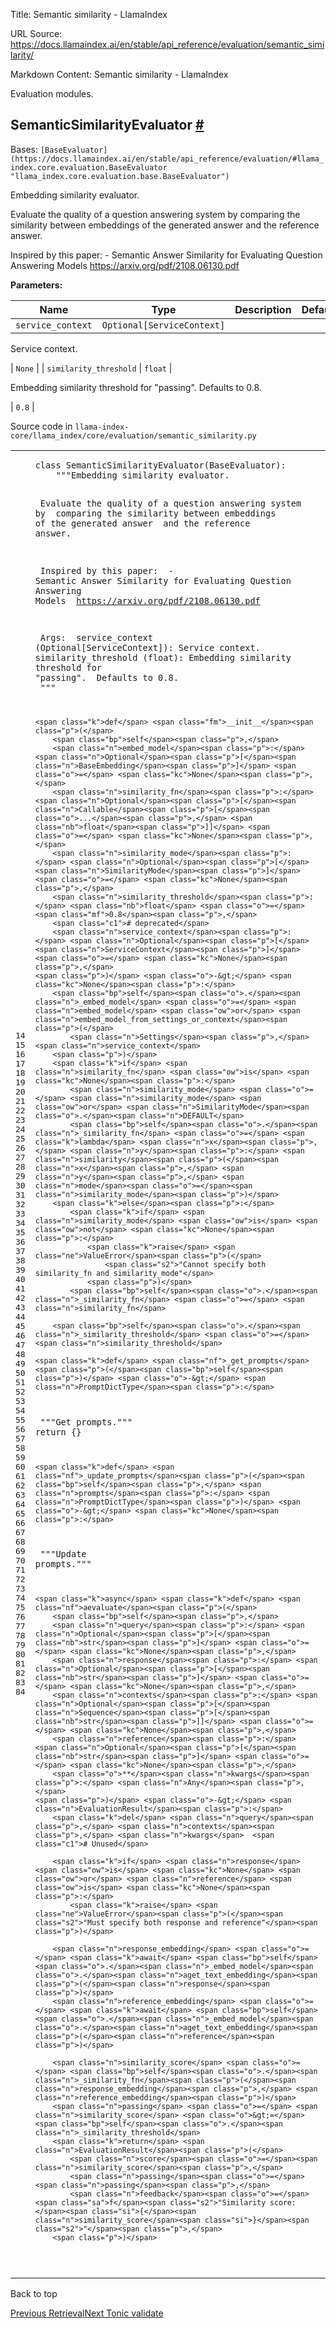 Title: Semantic similarity - LlamaIndex

URL Source: https://docs.llamaindex.ai/en/stable/api_reference/evaluation/semantic_similarity/

Markdown Content:
Semantic similarity - LlamaIndex


Evaluation modules.

SemanticSimilarityEvaluator [#](https://docs.llamaindex.ai/en/stable/api_reference/evaluation/semantic_similarity/#llama_index.core.evaluation.SemanticSimilarityEvaluator "Permanent link")
--------------------------------------------------------------------------------------------------------------------------------------------------------------------------------------------

Bases: `[BaseEvaluator](https://docs.llamaindex.ai/en/stable/api_reference/evaluation/#llama_index.core.evaluation.BaseEvaluator "llama_index.core.evaluation.base.BaseEvaluator")`

Embedding similarity evaluator.

Evaluate the quality of a question answering system by comparing the similarity between embeddings of the generated answer and the reference answer.

Inspired by this paper: - Semantic Answer Similarity for Evaluating Question Answering Models https://arxiv.org/pdf/2108.06130.pdf

**Parameters:**

| Name | Type | Description | Default |
| --- | --- | --- | --- |
| `service_context` | `Optional[ServiceContext]` | 
Service context.



 | `None` |
| `similarity_threshold` | `float` | 

Embedding similarity threshold for "passing". Defaults to 0.8.



 | `0.8` |

Source code in `llama-index-core/llama_index/core/evaluation/semantic_similarity.py`

<table class="highlighttable"><tbody><tr><td class="linenos"><div class="linenodiv"><pre><span></span><span class="normal">14</span>
<span class="normal">15</span>
<span class="normal">16</span>
<span class="normal">17</span>
<span class="normal">18</span>
<span class="normal">19</span>
<span class="normal">20</span>
<span class="normal">21</span>
<span class="normal">22</span>
<span class="normal">23</span>
<span class="normal">24</span>
<span class="normal">25</span>
<span class="normal">26</span>
<span class="normal">27</span>
<span class="normal">28</span>
<span class="normal">29</span>
<span class="normal">30</span>
<span class="normal">31</span>
<span class="normal">32</span>
<span class="normal">33</span>
<span class="normal">34</span>
<span class="normal">35</span>
<span class="normal">36</span>
<span class="normal">37</span>
<span class="normal">38</span>
<span class="normal">39</span>
<span class="normal">40</span>
<span class="normal">41</span>
<span class="normal">42</span>
<span class="normal">43</span>
<span class="normal">44</span>
<span class="normal">45</span>
<span class="normal">46</span>
<span class="normal">47</span>
<span class="normal">48</span>
<span class="normal">49</span>
<span class="normal">50</span>
<span class="normal">51</span>
<span class="normal">52</span>
<span class="normal">53</span>
<span class="normal">54</span>
<span class="normal">55</span>
<span class="normal">56</span>
<span class="normal">57</span>
<span class="normal">58</span>
<span class="normal">59</span>
<span class="normal">60</span>
<span class="normal">61</span>
<span class="normal">62</span>
<span class="normal">63</span>
<span class="normal">64</span>
<span class="normal">65</span>
<span class="normal">66</span>
<span class="normal">67</span>
<span class="normal">68</span>
<span class="normal">69</span>
<span class="normal">70</span>
<span class="normal">71</span>
<span class="normal">72</span>
<span class="normal">73</span>
<span class="normal">74</span>
<span class="normal">75</span>
<span class="normal">76</span>
<span class="normal">77</span>
<span class="normal">78</span>
<span class="normal">79</span>
<span class="normal">80</span>
<span class="normal">81</span>
<span class="normal">82</span>
<span class="normal">83</span>
<span class="normal">84</span></pre></div></td><td class="code"><div><pre><span></span><code><span class="k">class</span> <span class="nc">SemanticSimilarityEvaluator</span><span class="p">(</span><span class="n">BaseEvaluator</span><span class="p">):</span>
<span class="w">    </span><span class="sd">"""Embedding similarity evaluator.</span>

<span class="sd">    Evaluate the quality of a question answering system by</span>
<span class="sd">    comparing the similarity between embeddings of the generated answer</span>
<span class="sd">    and the reference answer.</span>

<span class="sd">    Inspired by this paper:</span>
<span class="sd">    - Semantic Answer Similarity for Evaluating Question Answering Models</span>
<span class="sd">        https://arxiv.org/pdf/2108.06130.pdf</span>

<span class="sd">    Args:</span>
<span class="sd">        service_context (Optional[ServiceContext]): Service context.</span>
<span class="sd">        similarity_threshold (float): Embedding similarity threshold for "passing".</span>
<span class="sd">            Defaults to 0.8.</span>
<span class="sd">    """</span>

    <span class="k">def</span> <span class="fm">__init__</span><span class="p">(</span>
        <span class="bp">self</span><span class="p">,</span>
        <span class="n">embed_model</span><span class="p">:</span> <span class="n">Optional</span><span class="p">[</span><span class="n">BaseEmbedding</span><span class="p">]</span> <span class="o">=</span> <span class="kc">None</span><span class="p">,</span>
        <span class="n">similarity_fn</span><span class="p">:</span> <span class="n">Optional</span><span class="p">[</span><span class="n">Callable</span><span class="p">[</span><span class="o">...</span><span class="p">,</span> <span class="nb">float</span><span class="p">]]</span> <span class="o">=</span> <span class="kc">None</span><span class="p">,</span>
        <span class="n">similarity_mode</span><span class="p">:</span> <span class="n">Optional</span><span class="p">[</span><span class="n">SimilarityMode</span><span class="p">]</span> <span class="o">=</span> <span class="kc">None</span><span class="p">,</span>
        <span class="n">similarity_threshold</span><span class="p">:</span> <span class="nb">float</span> <span class="o">=</span> <span class="mf">0.8</span><span class="p">,</span>
        <span class="c1"># deprecated</span>
        <span class="n">service_context</span><span class="p">:</span> <span class="n">Optional</span><span class="p">[</span><span class="n">ServiceContext</span><span class="p">]</span> <span class="o">=</span> <span class="kc">None</span><span class="p">,</span>
    <span class="p">)</span> <span class="o">-&gt;</span> <span class="kc">None</span><span class="p">:</span>
        <span class="bp">self</span><span class="o">.</span><span class="n">_embed_model</span> <span class="o">=</span> <span class="n">embed_model</span> <span class="ow">or</span> <span class="n">embed_model_from_settings_or_context</span><span class="p">(</span>
            <span class="n">Settings</span><span class="p">,</span> <span class="n">service_context</span>
        <span class="p">)</span>
        <span class="k">if</span> <span class="n">similarity_fn</span> <span class="ow">is</span> <span class="kc">None</span><span class="p">:</span>
            <span class="n">similarity_mode</span> <span class="o">=</span> <span class="n">similarity_mode</span> <span class="ow">or</span> <span class="n">SimilarityMode</span><span class="o">.</span><span class="n">DEFAULT</span>
            <span class="bp">self</span><span class="o">.</span><span class="n">_similarity_fn</span> <span class="o">=</span> <span class="k">lambda</span> <span class="n">x</span><span class="p">,</span> <span class="n">y</span><span class="p">:</span> <span class="n">similarity</span><span class="p">(</span><span class="n">x</span><span class="p">,</span> <span class="n">y</span><span class="p">,</span> <span class="n">mode</span><span class="o">=</span><span class="n">similarity_mode</span><span class="p">)</span>
        <span class="k">else</span><span class="p">:</span>
            <span class="k">if</span> <span class="n">similarity_mode</span> <span class="ow">is</span> <span class="ow">not</span> <span class="kc">None</span><span class="p">:</span>
                <span class="k">raise</span> <span class="ne">ValueError</span><span class="p">(</span>
                    <span class="s2">"Cannot specify both similarity_fn and similarity_mode"</span>
                <span class="p">)</span>
            <span class="bp">self</span><span class="o">.</span><span class="n">_similarity_fn</span> <span class="o">=</span> <span class="n">similarity_fn</span>

        <span class="bp">self</span><span class="o">.</span><span class="n">_similarity_threshold</span> <span class="o">=</span> <span class="n">similarity_threshold</span>

    <span class="k">def</span> <span class="nf">_get_prompts</span><span class="p">(</span><span class="bp">self</span><span class="p">)</span> <span class="o">-&gt;</span> <span class="n">PromptDictType</span><span class="p">:</span>
<span class="w">        </span><span class="sd">"""Get prompts."""</span>
        <span class="k">return</span> <span class="p">{}</span>

    <span class="k">def</span> <span class="nf">_update_prompts</span><span class="p">(</span><span class="bp">self</span><span class="p">,</span> <span class="n">prompts</span><span class="p">:</span> <span class="n">PromptDictType</span><span class="p">)</span> <span class="o">-&gt;</span> <span class="kc">None</span><span class="p">:</span>
<span class="w">        </span><span class="sd">"""Update prompts."""</span>

    <span class="k">async</span> <span class="k">def</span> <span class="nf">aevaluate</span><span class="p">(</span>
        <span class="bp">self</span><span class="p">,</span>
        <span class="n">query</span><span class="p">:</span> <span class="n">Optional</span><span class="p">[</span><span class="nb">str</span><span class="p">]</span> <span class="o">=</span> <span class="kc">None</span><span class="p">,</span>
        <span class="n">response</span><span class="p">:</span> <span class="n">Optional</span><span class="p">[</span><span class="nb">str</span><span class="p">]</span> <span class="o">=</span> <span class="kc">None</span><span class="p">,</span>
        <span class="n">contexts</span><span class="p">:</span> <span class="n">Optional</span><span class="p">[</span><span class="n">Sequence</span><span class="p">[</span><span class="nb">str</span><span class="p">]]</span> <span class="o">=</span> <span class="kc">None</span><span class="p">,</span>
        <span class="n">reference</span><span class="p">:</span> <span class="n">Optional</span><span class="p">[</span><span class="nb">str</span><span class="p">]</span> <span class="o">=</span> <span class="kc">None</span><span class="p">,</span>
        <span class="o">**</span><span class="n">kwargs</span><span class="p">:</span> <span class="n">Any</span><span class="p">,</span>
    <span class="p">)</span> <span class="o">-&gt;</span> <span class="n">EvaluationResult</span><span class="p">:</span>
        <span class="k">del</span> <span class="n">query</span><span class="p">,</span> <span class="n">contexts</span><span class="p">,</span> <span class="n">kwargs</span>  <span class="c1"># Unused</span>

        <span class="k">if</span> <span class="n">response</span> <span class="ow">is</span> <span class="kc">None</span> <span class="ow">or</span> <span class="n">reference</span> <span class="ow">is</span> <span class="kc">None</span><span class="p">:</span>
            <span class="k">raise</span> <span class="ne">ValueError</span><span class="p">(</span><span class="s2">"Must specify both response and reference"</span><span class="p">)</span>

        <span class="n">response_embedding</span> <span class="o">=</span> <span class="k">await</span> <span class="bp">self</span><span class="o">.</span><span class="n">_embed_model</span><span class="o">.</span><span class="n">aget_text_embedding</span><span class="p">(</span><span class="n">response</span><span class="p">)</span>
        <span class="n">reference_embedding</span> <span class="o">=</span> <span class="k">await</span> <span class="bp">self</span><span class="o">.</span><span class="n">_embed_model</span><span class="o">.</span><span class="n">aget_text_embedding</span><span class="p">(</span><span class="n">reference</span><span class="p">)</span>

        <span class="n">similarity_score</span> <span class="o">=</span> <span class="bp">self</span><span class="o">.</span><span class="n">_similarity_fn</span><span class="p">(</span><span class="n">response_embedding</span><span class="p">,</span> <span class="n">reference_embedding</span><span class="p">)</span>
        <span class="n">passing</span> <span class="o">=</span> <span class="n">similarity_score</span> <span class="o">&gt;=</span> <span class="bp">self</span><span class="o">.</span><span class="n">_similarity_threshold</span>
        <span class="k">return</span> <span class="n">EvaluationResult</span><span class="p">(</span>
            <span class="n">score</span><span class="o">=</span><span class="n">similarity_score</span><span class="p">,</span>
            <span class="n">passing</span><span class="o">=</span><span class="n">passing</span><span class="p">,</span>
            <span class="n">feedback</span><span class="o">=</span><span class="sa">f</span><span class="s2">"Similarity score: </span><span class="si">{</span><span class="n">similarity_score</span><span class="si">}</span><span class="s2">"</span><span class="p">,</span>
        <span class="p">)</span>
</code></pre></div></td></tr></tbody></table>

Back to top

[Previous Retrieval](https://docs.llamaindex.ai/en/stable/api_reference/evaluation/retrieval/)[Next Tonic validate](https://docs.llamaindex.ai/en/stable/api_reference/evaluation/tonic_validate/)
